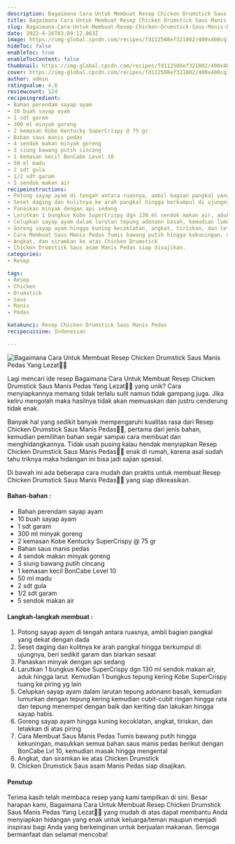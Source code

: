 ```yaml
---
description: Bagaimana Cara Untuk Membuat Resep Chicken Drumstick Saus Manis Pedas Yang Lezat"
title: Bagaimana Cara Untuk Membuat Resep Chicken Drumstick Saus Manis Pedas Yang Lezat
slug: Bagaimana-Cara-Untuk-Membuat-Resep-Chicken-Drumstick-Saus-Manis-Pedas-Yang-Lezat
date: 2022-4-26T03:09:12.063Z
image: https://img-global.cpcdn.com/recipes/fd112508ef321802/400x400cq70/photo.jpg
hideToc: false
enableToc: true
enableTocContent: false
thumbnail: https://img-global.cpcdn.com/recipes/fd112508ef321802/400x400cq70/photo.jpg
cover: https://img-global.cpcdn.com/recipes/fd112508ef321802/400x400cq70/photo.jpg
author: admin
ratingvalue: 4.8
reviewcount: 124
recipeingredient:
- Bahan perendam sayap ayam
- 10 buah sayap ayam
- 1 sdt garam
- 300 ml minyak goreng
- 2 kemasan Kobe Kentucky SuperCrispy @ 75 gr
- Bahan saus manis pedas
- 4 sendok makan minyak goreng
- 3 siung bawang putih cincang
- 1 kemasan kecil BonCabe Level 10
- 50 ml madu
- 2 sdt gula
- 1/2 sdt garam
- 5 sendok makan air
recipeinstructions:
- Potong sayap ayam di tengah antara ruasnya, ambil bagian pangkal yang dekat dengan dada
- Seset daging dan kulitnya ke arah pangkal hingga berkumpul di ujungnya, beri sedikit garam dan biarkan sesaat
- Panaskan minyak dengan api sedang
- Larutkan 1 bungkus Kobe SuperCrispy dgn 130 ml sendok makan air, aduk hingga larut. Kemudian 1 bungkus tepung kering Kobe SuperCrispy tuang ke piring yg lain
- Celupkan sayap ayam dalam larutan tepung adonann basah, kemudian lumurkan dengan tepung kering kemudian cubit-cubit ringan hingga rata dan tepung menempel dengan baik dan keriting dan lakukan hingga sayap habis.
- Goreng sayap ayam hingga kuning kecoklatan, angkat, tiriskan, dan letakkan di atas piring
- Cara Membuat Saus Manis Pedas Tumis bawang putih hingga kekuningan, masukkan semua bahan saus manis pedas berikut dengan BonCabe Lvl 10, kemudian masak hingga mengental
- Angkat, dan siramkan ke atas Chicken Drumstick
- Chicken Drumstick Saus asam Manis Pedas siap disajikan.
categories:
- Resep

tags:
- Resep
- Chicken
- Drumstick
- Saus
- Manis
- Pedas

katakunci: Resep Chicken Drumstick Saus Manis Pedas
recipecuisine: Indonesian

---
```


![Bagaimana Cara Untuk Membuat Resep Chicken Drumstick Saus Manis Pedas Yang Lezat👩‍🍳](https://img-global.cpcdn.com/recipes/fd112508ef321802/400x400cq70/photo.jpg)

Lagi mencari ide resep Bagaimana Cara Untuk Membuat Resep Chicken Drumstick Saus Manis Pedas Yang Lezat👩‍🍳 yang unik? Cara menyiapkannya memang tidak terlalu sulit namun tidak gampang juga. Jika keliru mengolah maka hasilnya tidak akan memuaskan dan justru cenderung tidak enak.

Banyak hal yang sedikit banyak mempengaruhi kualitas rasa dari Resep Chicken Drumstick Saus Manis Pedas👩‍🍳, pertama dari jenis bahan, kemudian pemilihan bahan segar sampai cara membuat dan menghidangkannya. Tidak usah pusing kalau hendak menyiapkan Resep Chicken Drumstick Saus Manis Pedas👩‍🍳 enak di rumah, karena asal sudah tahu triknya maka hidangan ini bisa jadi sajian spesial.

Di bawah ini ada beberapa cara mudah dan praktis untuk membuat Resep Chicken Drumstick Saus Manis Pedas👩‍🍳 yang siap dikreasikan.

<!--inarticleads1-->

#### Bahan-bahan :

- Bahan perendam sayap ayam
- 10 buah sayap ayam
- 1 sdt garam
- 300 ml minyak goreng
- 2 kemasan Kobe Kentucky SuperCrispy @ 75 gr
- Bahan saus manis pedas
- 4 sendok makan minyak goreng
- 3 siung bawang putih cincang
- 1 kemasan kecil BonCabe Level 10
- 50 ml madu
- 2 sdt gula
- 1/2 sdt garam
- 5 sendok makan air

<!--inarticleads2-->

#### Langkah-langkah membuat :

1. Potong sayap ayam di tengah antara ruasnya, ambil bagian pangkal yang dekat dengan dada
1. Seset daging dan kulitnya ke arah pangkal hingga berkumpul di ujungnya, beri sedikit garam dan biarkan sesaat
1. Panaskan minyak dengan api sedang
1. Larutkan 1 bungkus Kobe SuperCrispy dgn 130 ml sendok makan air, aduk hingga larut. Kemudian 1 bungkus tepung kering Kobe SuperCrispy tuang ke piring yg lain
1. Celupkan sayap ayam dalam larutan tepung adonann basah, kemudian lumurkan dengan tepung kering kemudian cubit-cubit ringan hingga rata dan tepung menempel dengan baik dan keriting dan lakukan hingga sayap habis.
1. Goreng sayap ayam hingga kuning kecoklatan, angkat, tiriskan, dan letakkan di atas piring
1. Cara Membuat Saus Manis Pedas Tumis bawang putih hingga kekuningan, masukkan semua bahan saus manis pedas berikut dengan BonCabe Lvl 10, kemudian masak hingga mengental
1. Angkat, dan siramkan ke atas Chicken Drumstick
1. Chicken Drumstick Saus asam Manis Pedas siap disajikan.

#### Penutup

Terima kasih telah membaca resep yang kami tampilkan di sini. Besar harapan kami, Bagaimana Cara Untuk Membuat Resep Chicken Drumstick Saus Manis Pedas Yang Lezat👩‍🍳 yang mudah di atas dapat membantu Anda menyiapkan hidangan yang enak untuk keluarga/teman maupun menjadi inspirasi bagi Anda yang berkeinginan untuk berjualan makanan. Semoga bermanfaat dan selamat mencoba!
